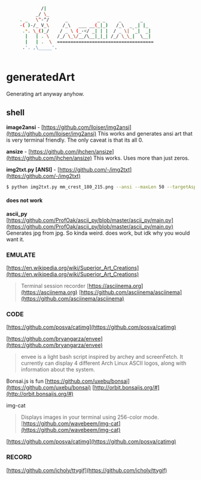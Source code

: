 ```bash

             /|
           _/ \_
     . _   \^-^/      _           _ _     _       _             
     -( )-/_ V_\     /_\   ___ __(_|_)   /_\  _ _| |_         
      .*. \_()_/    / _ \ (_-</ _| | |  / _ \| `_|  _|        
       |   | . \   /_/ \_\/__/\__|_|_| /_/ \_\_|  \__|        
       |   | .  \  ====================================                          
      .'. ,\_____'.        
    
```
# generatedArt

Generating art anyway anyhow.

## shell
**image2ansi** - [https://github.com/lloiser/img2ansi](https://github.com/lloiser/img2ansi)
This works and generates ansi art that is very terminal friendly. The only caveat is that its all 0.

**ansize** - [https://github.com/jhchen/ansize](https://github.com/jhchen/ansize)
This works. Uses more than just zeros.

**img2txt.py [ANSI]** - [https://github.com/-/img2txt](https://github.com/-/img2txt)
```bash
$ python img2txt.py mm_crest_180_215.png --ansi --maxLen 50 --targetAspect 0.5
```

#### does not work
**ascii_py** [https://github.com/ProfOak/ascii_py/blob/master/ascii_py/main.py](https://github.com/ProfOak/ascii_py/blob/master/ascii_py/main.py)
Generates jpg from jpg. So kinda weird. does work, but idk why you would want it.


### EMULATE
[https://en.wikipedia.org/wiki/Superior_Art_Creations](https://en.wikipedia.org/wiki/Superior_Art_Creations)

> Terminal session recorder [https://asciinema.org](https://asciinema.org)
[https://github.com/asciinema/asciinema](https://github.com/asciinema/asciinema)

### CODE

[https://github.com/posva/catimg](https://github.com/posva/catimg)

[https://github.com/bryangarza/envee](https://github.com/bryangarza/envee)
> envee is a light bash script inspired by archey and screenFetch. It currently can display 4 different Arch Linux ASCII logos, along with information about the system.

Bonsai.js is fun
[https://github.com/uxebu/bonsai](https://github.com/uxebu/bonsai)
[http://orbit.bonsaijs.org/#](http://orbit.bonsaijs.org/#)


img-cat
>Displays images in your terminal using 256-color mode.
[https://github.com/wavebeem/img-cat](https://github.com/wavebeem/img-cat)

[https://github.com/posva/catimg](https://github.com/posva/catimg)

### RECORD

[https://github.com/icholy/ttygif](https://github.com/icholy/ttygif)